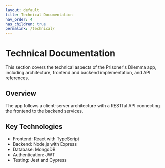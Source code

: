 ```yaml
---
layout: default
title: Technical Documentation
nav_order: 4
has_children: true
permalink: /technical/
---
```


# Technical Documentation

This section covers the technical aspects of the Prisoner's Dilemma app, including architecture, frontend and backend implementation, and API references.

## Overview

The app follows a client-server architecture with a RESTful API connecting the frontend to the backend services.

## Key Technologies

- Frontend: React with TypeScript
- Backend: Node.js with Express
- Database: MongoDB
- Authentication: JWT
- Testing: Jest and Cypress